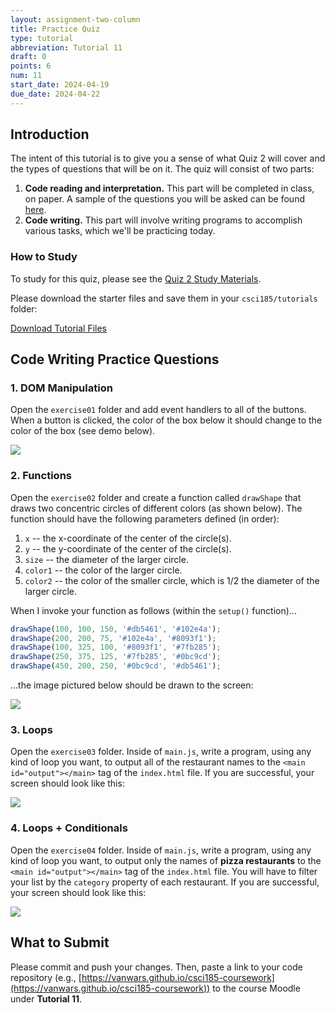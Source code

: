 ```yaml
---
layout: assignment-two-column
title: Practice Quiz
type: tutorial
abbreviation: Tutorial 11
draft: 0
points: 6
num: 11
start_date: 2024-04-19
due_date: 2024-04-22
---
```


## Introduction
The intent of this tutorial is to give you a sense of what Quiz 2 will cover and the types of questions that will be on it. The quiz will consist of two parts: 

1. **Code reading and interpretation.** This part will be completed in class, on paper. A sample of the questions you will be asked can be found <a href="https://docs.google.com/presentation/d/1-qgi3wDjfDs8S3vqIZurNZRI4aKuZWeaK35s9k8L4SM/edit?usp=sharing" target="_blank">here</a>.
2. **Code writing.** This part will involve writing programs to accomplish various tasks, which we'll be practicing today.

### How to Study
To study for this quiz, please see the [Quiz 2 Study Materials](quiz-02).

Please download the starter files and save them in your `csci185/tutorials` folder:

<a href="/spring2024/course-files/tutorials/tutorial11.zip" class="nu-button">Download Tutorial Files <i class="fas fa-download"></i></a> 

## Code Writing Practice Questions

### 1. DOM Manipulation
Open the `exercise01` folder and add event handlers to all of the buttons. When a button is clicked, the color of the box below it should change to the color of the box (see demo below).

<img class="small frame" src="/spring2024/assets/images/tutorials/tutorial11/exercise01.gif" />

### 2. Functions
Open the `exercise02` folder and create a function called `drawShape` that draws two concentric circles of different colors (as shown below). The function should have the following parameters defined (in order):
1. `x` -- the x-coordinate of the center of the circle(s).
2. `y` -- the y-coordinate of the center of the circle(s).
3. `size` -- the diameter of the larger circle. 
4. `color1` -- the color of the larger circle.
5. `color2` -- the color of the smaller circle, which is 1/2 the diameter of the larger circle.

When I invoke your function as follows (within the `setup()` function)...

```js
drawShape(100, 100, 150, '#db5461', '#102e4a');
drawShape(200, 200, 75, '#102e4a', '#8093f1');
drawShape(100, 325, 100, '#8093f1', '#7fb285');
drawShape(250, 375, 125, '#7fb285', '#0bc9cd');
drawShape(450, 200, 250, '#0bc9cd', '#db5461');
```

...the image pictured below should be drawn to the screen:

<img class="small frame" src="/spring2024/assets/images/tutorials/tutorial11/exercise02.png" />

### 3. Loops
Open the `exercise03` folder. Inside of `main.js`, write a program, using any kind of loop you want, to output all of the restaurant names to the `<main id="output"></main>` tag of the `index.html` file. If you are successful, your screen should look like this:

<img class="small" src="/spring2024/assets/images/tutorials/tutorial11/exercise03.png" />

### 4. Loops + Conditionals

Open the `exercise04` folder. Inside of `main.js`, write a program, using any kind of loop you want, to output only the names of **pizza restaurants** to the `<main id="output"></main>` tag of the `index.html` file. You will have to filter your list by the `category` property of each restaurant. If you are successful, your screen should look like this:

<img class="small" src="/spring2024/assets/images/tutorials/tutorial11/exercise04.png" />

## What to Submit
Please commit and push your changes. Then, paste a link to your code repository (e.g., [https://vanwars.github.io/csci185-coursework](https://vanwars.github.io/csci185-coursework)) to the course Moodle under **Tutorial 11**.
